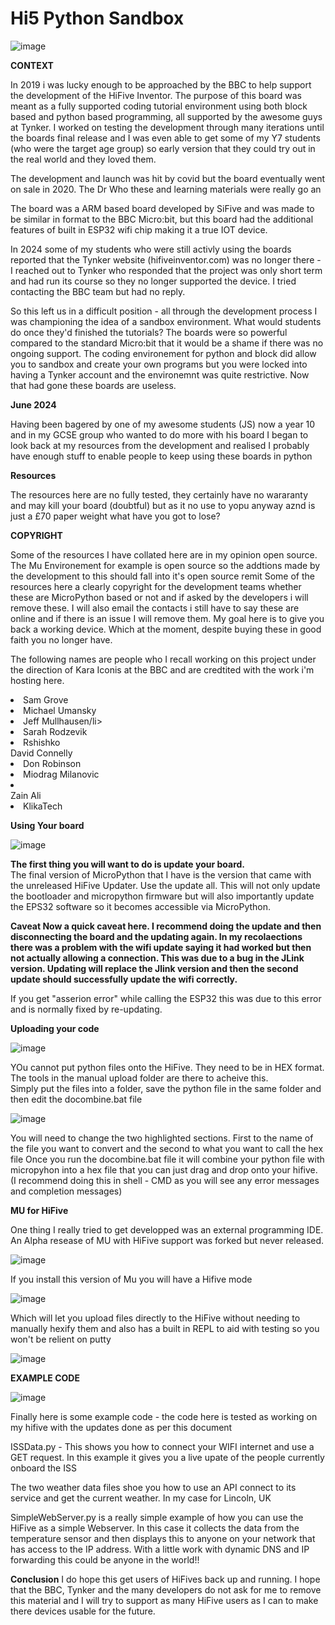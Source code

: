 # Hi5 Python Sandbox

![image](https://github.com/damianburrin/Hi5-PythonSandbox/assets/18092613/c33701bb-a6c9-4037-a7c6-736085977f69)


**CONTEXT**

In 2019 i was lucky enough to be approached by the BBC to help support the development of the HiFive Inventor.  The purpose of this board was meant as a fully supported coding tutorial environment using both block based and python based programming, all supported by the awesome guys at Tynker.  I worked on testing the development through many iterations until the boards final release and I was even able to get some of my Y7 students (who were the target age group) so early version that they could try out in the real world and they loved them.

The development and launch was hit by covid but the board eventually went on sale in 2020.  The Dr Who these and learning materials were really go an

The board was a ARM based board developed by SiFive and was made to be similar in format to the BBC Micro:bit, but this board had the additional features of built in ESP32 wifi chip making it a true IOT device.

In 2024 some of my students who were still activly using the boards reported that the Tynker website (hifiveinventor.com) was no longer there - I reached out to Tynker who responded that the project was only short term and had run its course so they no longer supported the device.  I tried contacting the BBC team but had no reply.

So this left us in a difficult position - all through the development process I was championing the idea of a sandbox environment.  What would students do once they'd finished the tutorials?  The boards were so powerful compared to the standard Micro:bit that it would be a shame if there was no ongoing support.  The coding environement for python and block did allow you to sandbox and create your own programs but you were locked into having a Tynker account and the environemnt was quite restrictive.  Now that had gone these boards are useless.


**June 2024**

Having been bagered by one of my awesome students (JS) now a year 10 and in my GCSE group who wanted to do more with his board I began to look back at my resources from the development and realised I probably have enough stuff to enable people to keep using these boards in python

**Resources**

The resources here are no fully tested, they certainly have no wararanty and may kill your board (doubtful) but as it no use to yopu anyway aznd is just a £70 paper weight what have you got to lose?

**COPYRIGHT**

Some of the resources I have collated here are in my opinion open source.  The Mu Environement for example is open source so the addtions made by the development to this should fall into it's open source remit
Some of the resources here a clearly copyright for the development teams whether these are MicroPython based or not and if asked by the developers i will remove these.  I will also email the contacts i still have to say these are online and if there is an issue I will remove them.  My goal here is to give you back a working device.  Which at the moment, despite buying these in good faith you no longer have.

The following names are people who I recall working on this project under the direction of Kara Iconis at the BBC and are credtited with the work i'm hosting here.
<li>Sam Grove</li>
<li>Michael Umansky</li>
<li>Jeff Mullhausen/li>
<li>Sarah Rodzevik</li>
<li>Rshishko</li>
</li>David Connelly</li>
<li>Don Robinson</li>
<li>Miodrag Milanovic</li>
<li></li>Zain Ali</li>
<li>KlikaTech</li>

**Using Your board**

![image](https://github.com/damianburrin/Hi5-PythonSandbox/assets/18092613/040ed882-d376-4cc6-92fe-75ecaf91e58f)


**The first thing you will want to do is update your board.**  
The final version of MicroPython that I have is the version that came with the unreleased HiFive Updater.
Use the update all.  This will not only update the bootloader and micropython firmware but will also importantly update the EPS32 software so it becomes accessible via MicroPython.

**Caveat  Now a quick caveat here.  I recommend  doing the update and then disconnecting the board and the updating again.  In my recolaections there was a problem with the wifi update saying it had worked but then not actually allowing a connection.  This was due to a bug in the JLink version.  Updating will replace the Jlink version and then the second update should successfully update the wifi correctly.**

If you get "asserion error" while calling the ESP32 this was due to this error and is normally fixed by re-updating.

**Uploading your code**

![image](https://github.com/damianburrin/Hi5-PythonSandbox/assets/18092613/391888a8-1fbb-49ed-b04a-b96a3d0f5f7a)

YOu cannot put python files onto the HiFive.  They need to be in HEX format.  The tools in the manual upload folder are there to acheive this.  
Simply put the files into a folder, save the python file in the same folder and then edit the docombine.bat file

![image](https://github.com/damianburrin/Hi5-PythonSandbox/assets/18092613/eb36d180-b1c5-44d4-bbcd-05e3b845ca6c)

You will need to change the two highlighted sections.  First to the name of the file you want to convert and the second to what you want to call the hex file
Once you run the docombine.bat file it will combine your python file with micropyhon into a hex file that you can just drag and drop onto your hifive.  (I recommend doing this in shell - CMD as you will see any error messages and completion messages)

**MU for HiFive**

One thing I really tried to get developped was an external programming IDE.  An Alpha resease of MU with HiFive support was forked but never released.

![image](https://github.com/damianburrin/Hi5-PythonSandbox/assets/18092613/de18ef57-6357-43cb-99d1-e215154cdb7c)

If you install this version of Mu you will have a Hifive mode

![image](https://github.com/damianburrin/Hi5-PythonSandbox/assets/18092613/d2e54df6-fe62-4501-a734-4eea3ea52fbf)

Which will let you upload files directly to the HiFive without needing to manually hexify them and also has a built in REPL to aid with testing so you won't be relient on putty

![image](https://github.com/damianburrin/Hi5-PythonSandbox/assets/18092613/97163a7d-647d-45d1-bfb8-a4cb6acb3370)

**EXAMPLE CODE**

![image](https://github.com/damianburrin/Hi5-PythonSandbox/assets/18092613/5adc2f55-a8d7-40a9-bc0a-b21f8521123d)

Finally here is some example code - the code here is tested as working on my hifive with the updates done as per this document

ISSData.py  - This shows you how to connect your WIFI internet and use a GET request.  In this example it gives you a live upate of the people currently onboard the ISS

The two weather data files shoe you how to use an API connect to its service and get the current weather.  In my case for Lincoln, UK

SimpleWebServer.py is a really simple example of how you can use the HiFive as a simple Webserver.  In this case it collects the data from the temperature sensor and then displays this to anyone on your network that has access to the IP address.  With a little work with dynamic DNS and IP forwarding this could be anyone in the world!!

**Conclusion**
I do hope this get users of HiFives back up and running.  I hope that the BBC, Tynker and the many developers do not ask for me to remove this material and I will try to support as many HiFive users as I can to make there devices usable for the future.



